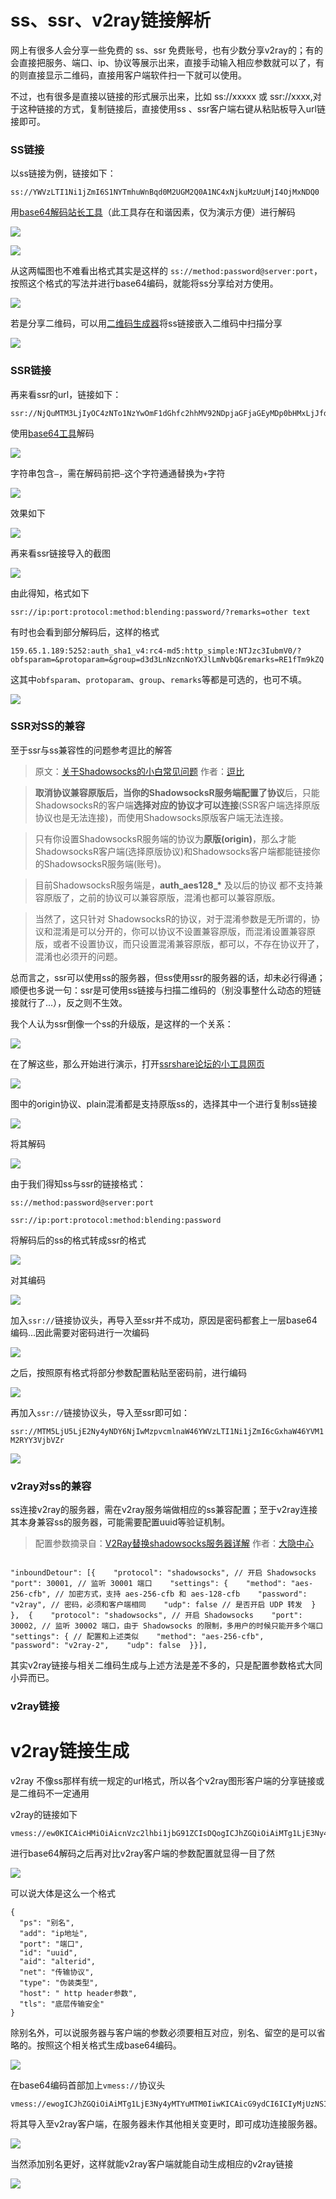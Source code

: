 # ss、ssr、v2ray链接解析

网上有很多人会分享一些免费的 ss、ssr 免费账号，也有少数分享v2ray的；有的会直接把服务、端口、ip、协议等展示出来，直接手动输入相应参数就可以了，有的则直接显示二维码，直接用客户端软件扫一下就可以使用。

不过，也有很多是直接以链接的形式展示出来，比如 ss://xxxxx 或 ssr://xxxx,对于这种链接的方式，复制链接后，直接使用ss 、ssr客户端右键从粘贴板导入url链接即可。



### SS链接

以ss链接为例，链接如下：

`ss://YWVzLTI1Ni1jZmI6S1NYTmhuWnBqd0M2UGM2Q0A1NC4xNjkuMzUuMjI4OjMxNDQ0`

用[base64解码站长工具](http://tool.chinaz.com/Tools/Base64.aspx)（此工具存在和谐因素，仅为演示方便）进行解码

![](https://raw.githubusercontent.com/loremwalker/fq-book/master/docs/images/2018-06-07_131159x.png)

![](https://raw.githubusercontent.com/loremwalker/fq-book/master/docs/images/2018-06-07_132540.png)

从这两幅图也不难看出格式其实是这样的 `ss://method:password@server:port`，按照这个格式的写法并进行base64编码，就能将ss分享给对方使用。

![](https://raw.githubusercontent.com/loremwalker/fq-book/master/docs/images/2018-06-07_142343.png)

若是分享二维码，可以用[二维码生成器](https://www.qrstuff.com/)将ss链接嵌入二维码中扫描分享

![](https://raw.githubusercontent.com/loremwalker/fq-book/master/docs/images/2018-06-07_141818.png)

### SSR链接

再来看ssr的url，链接如下：

```text
ssr://NjQuMTM3LjIyOC4zNTo1NzYwOmF1dGhfc2hhMV92NDpjaGFjaGEyMDp0bHMxLjJfdGlja2V0X2F1dGg6Wkc5MVlpNXBieTl6YzNwb1puZ3ZLalUzTmpBLz9yZW1hcmtzPTVweXM1WVdONkxTNTZMU201WS0zNXAybDZJZXFPbVJ2ZFdJdWFXOHZjM042YUdaNEx3
```

使用[base64工具](https://1024tools.com/base64)解码

![](https://raw.githubusercontent.com/loremwalker/fq-book/master/docs/images/2018-06-07_145222.png)

 字符串包含`–`，需在解码前把`–`这个字符通通替换为`+`字符

![](https://raw.githubusercontent.com/loremwalker/fq-book/master/docs/images/2018-06-07_150006.png)

效果如下

![](https://raw.githubusercontent.com/loremwalker/fq-book/master/docs/images/2018-06-07_150327.png)

再来看ssr链接导入的截图

![](https://raw.githubusercontent.com/loremwalker/fq-book/master/docs/images/2018-06-07_150608.png)

由此得知，格式如下

`ssr://ip:port:protocol:method:blending:password/?remarks=other text`

有时也会看到部分解码后，这样的格式

`159.65.1.189:5252:auth_sha1_v4:rc4-md5:http_simple:NTJzc3IubmV0/?obfsparam=&protoparam=&group=d3d3LnNzcnNoYXJlLmNvbQ&remarks=RE1fTm9kZQ`

这其中`obfsparam`、`protoparam`、`group`、`remarks`等都是可选的，也可不填。

![](https://raw.githubusercontent.com/loremwalker/fq-book/master/docs/images/2018-06-07_160125.png)

### SSR对SS的兼容

至于ssr与ss兼容性的问题参考逗比的解答

> 原文：[关于Shadowsocks的小白常见问题](https://doub.io/ss-jc35/) 作者：[逗比](https://doub.io/author/toyo/)

> **取消协议兼容原版后，**当你的ShadowsocksR服务端配置了**协议**后，只能ShadowsocksR的客户端**选择对应的协议才可以连接**\(SSR客户端选择原版协议也是无法连接\)，而使用Shadowsocks原版客户端无法连接。

> 只有你设置ShadowsocksR服务端的协议为**原版\(origin\)**，那么才能ShadowsocksR客户端\(选择原版协议\)和Shadowsocks客户端都能链接你的ShadowsocksR服务端\(账号\)。

> 目前ShadowsocksR服务端是，**auth\_aes128\_\*** 及以后的协议 都不支持兼容原版了，之前的协议可以兼容原版，混淆也都可以兼容原版。

> 当然了，这只针对 ShadowsocksR的协议，对于混淆参数是无所谓的，协议和混淆是可以分开的，你可以协议不设置兼容原版，而混淆设置兼容原版，或者不设置协议，而只设置混淆兼容原版，都可以，不存在协议开了，混淆也必须开的问题。

总而言之，ssr可以使用ss的服务器，但ss使用ssr的服务器的话，却未必行得通；顺便也多说一句：ssr是可使用ss链接与扫描二维码的（别没事整什么动态的短链接就行了...），反之则不生效。

我个人认为ssr倒像一个ss的升级版，是这样的一个关系：

![](https://raw.githubusercontent.com/loremwalker/fq-book/master/docs/images/2018-06-08_011429.png)

在了解这些，那么开始进行演示，打开[ssrshare论坛的小工具网页](https://tool.ssrshare.com/tool/free_ssr)

![](https://raw.githubusercontent.com/loremwalker/fq-book/master/docs/images/2018-06-08_014905.png)

图中的origin协议、plain混淆都是支持原版ss的，选择其中一个进行复制ss链接

![](https://raw.githubusercontent.com/loremwalker/fq-book/master/docs/images/2018-06-08_020234.png)

将其解码

![](https://raw.githubusercontent.com/loremwalker/fq-book/master/docs/images/2018-06-08_023014.png)

由于我们得知ss与ssr的链接格式：

`ss://method:password@server:port`

`ssr://ip:port:protocol:method:blending:password`

将解码后的ss的格式转成ssr的格式

![](https://raw.githubusercontent.com/loremwalker/fq-book/master/docs/images/2018-06-08_024019.png)

对其编码

![](https://raw.githubusercontent.com/loremwalker/fq-book/master/docs/images/2018-06-08_024834.png)

加入`ssr://`链接协议头，再导入至ssr并不成功，原因是密码都套上一层base64编码...因此需要对密码进行一次编码

![](https://raw.githubusercontent.com/loremwalker/fq-book/master/docs/images/2018-06-08_030909.png)

之后，按照原有格式将部分参数配置粘贴至密码前，进行编码

![](https://raw.githubusercontent.com/loremwalker/fq-book/master/docs/images/2018-06-08_031437.png)

再加入`ssr://`链接协议头，导入至ssr即可如：

`ssr://MTM5LjU5LjE2Ny4yNDY6NjIwMzpvcmlnaW46YWVzLTI1Ni1jZmI6cGxhaW46YVM1M2RYY3VjbVZr`

![](https://raw.githubusercontent.com/loremwalker/fq-book/master/docs/images/2018-06-08_032054.png)

### v2ray对ss的兼容

ss连接v2ray的服务器，需在v2ray服务端做相应的ss兼容配置；至于v2ray连接其本身兼容ss的服务器，可能需要配置uuid等验证机制。

> 配置参数摘录自：[V2Ray替换shadowsocks服务器详解](https://www.daehub.com/archives/2156.html) 作者：[大隐中心](https://www.daehub.com/)

```text

"inboundDetour": [{    "protocol": "shadowsocks", // 开启 Shadowsocks    "port": 30001, // 监听 30001 端口    "settings": {    "method": "aes-256-cfb", // 加密方式，支持 aes-256-cfb 和 aes-128-cfb    "password": "v2ray", // 密码，必须和客户端相同    "udp": false // 是否开启 UDP 转发  }  },  {    "protocol": "shadowsocks", // 开启 Shadowsocks    "port": 30002, // 监听 30002 端口，由于 Shadowsocks 的限制，多用户的时候只能开多个端口    "settings": { // 配置和上述类似    "method": "aes-256-cfb",    "password": "v2ray-2",    "udp": false  }}],
```

其实v2ray链接与相关二维码生成与上述方法是差不多的，只是配置参数格式大同小异而已。

### v2ray链接




# v2ray链接生成

 v2ray 不像ss那样有统一规定的url格式，所以各个v2ray图形客户端的分享链接或是二维码不一定通用



v2ray的链接如下

```text
vmess://ew0KICAicHMiOiAicnVzc2lhbi1jbG91ZCIsDQogICJhZGQiOiAiMTg1LjE3Ny4yMTYuMTM0IiwNCiAgInBvcnQiOiAiMjI1MzUiLA0KICAiaWQiOiAiNTIwNTAwNTctZjVlMS00YjllLWI3OGItNWY0OWI1NDlmZDIxIiwNCiAgImFpZCI6ICI2NCIsDQogICJuZXQiOiAia2NwIiwNCiAgInR5cGUiOiAic3J0cCIsDQogICJob3N0IjogIiIsDQogICJ0bHMiOiAiIg0KfQ==
```

进行base64解码之后再对比v2ray客户端的参数配置就显得一目了然

![](https://raw.githubusercontent.com/loremwalker/fq-book/master/docs/images/2018-06-08_223349.png)

可以说大体是这么一个格式

```text
{
  "ps": "别名",
  "add": "ip地址",
  "port": "端口",
  "id": "uuid",
  "aid": "alterid",
  "net": "传输协议",
  "type": "伪装类型",
  "host": " http header参数",
  "tls": "底层传输安全"
}
```

 除别名外，可以说服务器与客户端的参数必须要相互对应，别名、留空的是可以省略的。按照这个相关格式生成base64编码。

![](https://raw.githubusercontent.com/loremwalker/fq-book/master/docs/images/2018-06-08_233637.png)

在base64编码首部加上`vmess://`协议头

```text
vmess://ewogICJhZGQiOiAiMTg1LjE3Ny4yMTYuMTM0IiwKICAicG9ydCI6ICIyMjUzNSIsCiAgImlkIjogIjUyMDUwMDU3LWY1ZTEtNGI5ZS1iNzhiLTVmNDliNTQ5ZmQyMSIsCiAgImFpZCI6ICI2NCIsCiAgIm5ldCI6ICJrY3AiLAogICJ0eXBlIjogInNydHAiCn0=
```

将其导入至v2ray客户端，在服务器未作其他相关变更时，即可成功连接服务器。

![](https://raw.githubusercontent.com/loremwalker/fq-book/master/docs/images/2018-06-08_235033.png)

当然添加别名更好，这样就能v2ray客户端就能自动生成相应的v2ray链接

![](https://raw.githubusercontent.com/loremwalker/fq-book/master/docs/images/2018-06-08_235553.png)


